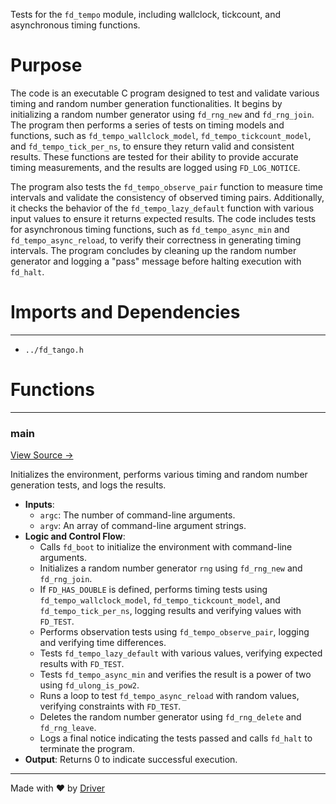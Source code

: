 <!--------------------------------------------------------------------------------->
<!-- IMPORTANT: This file is auto-generated by Driver (https://driver.ai). -------->
<!-- Manual edits may be overwritten on future commits. --------------------------->
<!--------------------------------------------------------------------------------->

Tests for the `fd_tempo` module, including wallclock, tickcount, and asynchronous timing functions.

# Purpose
The code is an executable C program designed to test and validate various timing and random number generation functionalities. It begins by initializing a random number generator using `fd_rng_new` and `fd_rng_join`. The program then performs a series of tests on timing models and functions, such as `fd_tempo_wallclock_model`, `fd_tempo_tickcount_model`, and `fd_tempo_tick_per_ns`, to ensure they return valid and consistent results. These functions are tested for their ability to provide accurate timing measurements, and the results are logged using `FD_LOG_NOTICE`.

The program also tests the `fd_tempo_observe_pair` function to measure time intervals and validate the consistency of observed timing pairs. Additionally, it checks the behavior of the `fd_tempo_lazy_default` function with various input values to ensure it returns expected results. The code includes tests for asynchronous timing functions, such as `fd_tempo_async_min` and `fd_tempo_async_reload`, to verify their correctness in generating timing intervals. The program concludes by cleaning up the random number generator and logging a "pass" message before halting execution with `fd_halt`.
# Imports and Dependencies

---
- `../fd_tango.h`


# Functions

---
### main<!-- {{#callable:main}} -->
[View Source →](<../../../../../src/tango/tempo/test_tempo.c#L3>)

Initializes the environment, performs various timing and random number generation tests, and logs the results.
- **Inputs**:
    - `argc`: The number of command-line arguments.
    - `argv`: An array of command-line argument strings.
- **Logic and Control Flow**:
    - Calls `fd_boot` to initialize the environment with command-line arguments.
    - Initializes a random number generator `rng` using `fd_rng_new` and `fd_rng_join`.
    - If `FD_HAS_DOUBLE` is defined, performs timing tests using `fd_tempo_wallclock_model`, `fd_tempo_tickcount_model`, and `fd_tempo_tick_per_ns`, logging results and verifying values with `FD_TEST`.
    - Performs observation tests using `fd_tempo_observe_pair`, logging and verifying time differences.
    - Tests `fd_tempo_lazy_default` with various values, verifying expected results with `FD_TEST`.
    - Tests `fd_tempo_async_min` and verifies the result is a power of two using `fd_ulong_is_pow2`.
    - Runs a loop to test `fd_tempo_async_reload` with random values, verifying constraints with `FD_TEST`.
    - Deletes the random number generator using `fd_rng_delete` and `fd_rng_leave`.
    - Logs a final notice indicating the tests passed and calls `fd_halt` to terminate the program.
- **Output**: Returns 0 to indicate successful execution.



---
Made with ❤️ by [Driver](https://www.driver.ai/)